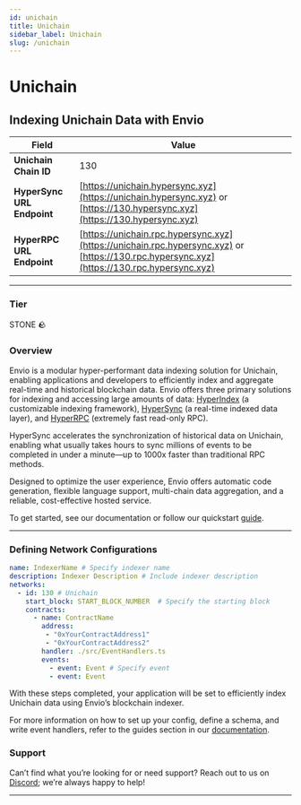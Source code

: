 ```yaml
---
id: unichain
title: Unichain
sidebar_label: Unichain
slug: /unichain
---
```


# Unichain

## Indexing Unichain Data with Envio

| **Field**                     | **Value**                                                                                          |
|-------------------------------|----------------------------------------------------------------------------------------------------|
| **Unichain Chain ID**     | 130                                                                                            |
| **HyperSync URL Endpoint**    | [https://unichain.hypersync.xyz](https://unichain.hypersync.xyz) or [https://130.hypersync.xyz](https://130.hypersync.xyz) |
| **HyperRPC URL Endpoint**     | [https://unichain.rpc.hypersync.xyz](https://unichain.rpc.hypersync.xyz) or [https://130.rpc.hypersync.xyz](https://130.rpc.hypersync.xyz) |

---

### Tier

STONE 🪨

### Overview

Envio is a modular hyper-performant data indexing solution for Unichain, enabling applications and developers to efficiently index and aggregate real-time and historical blockchain data. Envio offers three primary solutions for indexing and accessing large amounts of data: [HyperIndex](/docs/HyperIndex/overview) (a customizable indexing framework), [HyperSync](/docs/HyperSync/overview) (a real-time indexed data layer), and [HyperRPC](/docs/HyperSync/overview-hyperrpc) (extremely fast read-only RPC).

HyperSync accelerates the synchronization of historical data on Unichain, enabling what usually takes hours to sync millions of events to be completed in under a minute—up to 1000x faster than traditional RPC methods.

Designed to optimize the user experience, Envio offers automatic code generation, flexible language support, multi-chain data aggregation, and a reliable, cost-effective hosted service.

To get started, see our documentation or follow our quickstart [guide](/docs/HyperIndex/contract-import).

---

### Defining Network Configurations

```yaml
name: IndexerName # Specify indexer name
description: Indexer Description # Include indexer description
networks:
  - id: 130 # Unichain  
    start_block: START_BLOCK_NUMBER  # Specify the starting block
    contracts:
      - name: ContractName
        address:
         - "0xYourContractAddress1"
         - "0xYourContractAddress2"
        handler: ./src/EventHandlers.ts
        events:
          - event: Event # Specify event
          - event: Event
```

With these steps completed, your application will be set to efficiently index Unichain data using Envio’s blockchain indexer.

For more information on how to set up your config, define a schema, and write event handlers, refer to the guides section in our [documentation](/docs/HyperIndex/configuration-file).

### Support

Can’t find what you’re looking for or need support? Reach out to us on [Discord](https://discord.com/invite/Q9qt8gZ2fX); we’re always happy to help!

---

